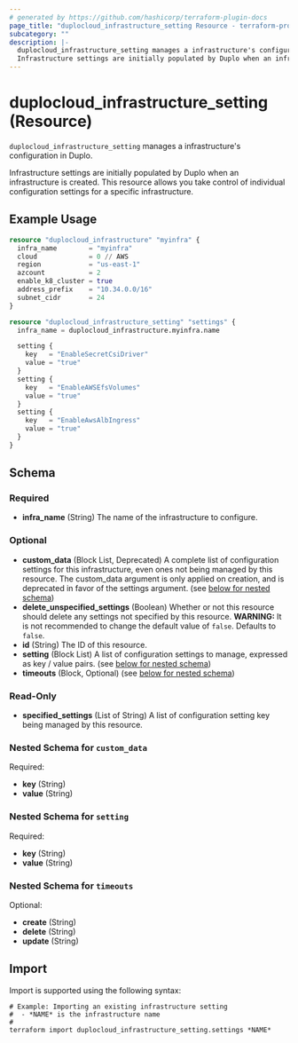 ```yaml
---
# generated by https://github.com/hashicorp/terraform-plugin-docs
page_title: "duplocloud_infrastructure_setting Resource - terraform-provider-duplocloud"
subcategory: ""
description: |-
  duplocloud_infrastructure_setting manages a infrastructure's configuration in Duplo.
  Infrastructure settings are initially populated by Duplo when an infrastructure is created.  This resource allows you take control of individual configuration settings for a specific infrastructure.
---
```


# duplocloud_infrastructure_setting (Resource)

`duplocloud_infrastructure_setting` manages a infrastructure's configuration in Duplo.

Infrastructure settings are initially populated by Duplo when an infrastructure is created.  This resource allows you take control of individual configuration settings for a specific infrastructure.

## Example Usage

```terraform
resource "duplocloud_infrastructure" "myinfra" {
  infra_name        = "myinfra"
  cloud             = 0 // AWS
  region            = "us-east-1"
  azcount           = 2
  enable_k8_cluster = true
  address_prefix    = "10.34.0.0/16"
  subnet_cidr       = 24
}

resource "duplocloud_infrastructure_setting" "settings" {
  infra_name = duplocloud_infrastructure.myinfra.name

  setting {
    key   = "EnableSecretCsiDriver"
    value = "true"
  }
  setting {
    key   = "EnableAWSEfsVolumes"
    value = "true"
  }
  setting {
    key   = "EnableAwsAlbIngress"
    value = "true"
  }
}
```

<!-- schema generated by tfplugindocs -->
## Schema

### Required

- **infra_name** (String) The name of the infrastructure to configure.

### Optional

- **custom_data** (Block List, Deprecated) A complete list of configuration settings for this infrastructure, even ones not being managed by this resource. The custom_data argument is only applied on creation, and is deprecated in favor of the settings argument. (see [below for nested schema](#nestedblock--custom_data))
- **delete_unspecified_settings** (Boolean) Whether or not this resource should delete any settings not specified by this resource. **WARNING:**  It is not recommended to change the default value of `false`. Defaults to `false`.
- **id** (String) The ID of this resource.
- **setting** (Block List) A list of configuration settings to manage, expressed as key / value pairs. (see [below for nested schema](#nestedblock--setting))
- **timeouts** (Block, Optional) (see [below for nested schema](#nestedblock--timeouts))

### Read-Only

- **specified_settings** (List of String) A list of configuration setting key being managed by this resource.

<a id="nestedblock--custom_data"></a>
### Nested Schema for `custom_data`

Required:

- **key** (String)
- **value** (String)


<a id="nestedblock--setting"></a>
### Nested Schema for `setting`

Required:

- **key** (String)
- **value** (String)


<a id="nestedblock--timeouts"></a>
### Nested Schema for `timeouts`

Optional:

- **create** (String)
- **delete** (String)
- **update** (String)

## Import

Import is supported using the following syntax:

```shell
# Example: Importing an existing infrastructure setting
#  - *NAME* is the infrastructure name
#
terraform import duplocloud_infrastructure_setting.settings *NAME*
```
